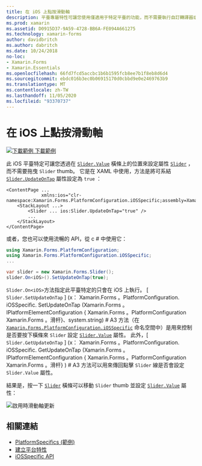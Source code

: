 ```yaml
---
title: 在 iOS 上點按滑動軸
description: 平臺專屬特性可讓您使用僅適用于特定平臺的功能，而不需要執行自訂轉譯器或效果。 本文說明如何使用 iOS 平臺特定的，藉由在滑動軸上點擊，來設定 [值] 屬性。
ms.prod: xamarin
ms.assetid: D0915D37-9A59-4728-BB6A-FE094A661275
ms.technology: xamarin-forms
author: davidbritch
ms.author: dabritch
ms.date: 10/24/2018
no-loc:
- Xamarin.Forms
- Xamarin.Essentials
ms.openlocfilehash: 66fd7fcd5accbc1b6b1595fcb8ee7b1f8eb8d6d4
ms.sourcegitcommit: ebdc016b3ec0b06915170d0cbbd9e0e2469763b9
ms.translationtype: MT
ms.contentlocale: zh-TW
ms.lasthandoff: 11/05/2020
ms.locfileid: "93370737"
---
```

# <a name="slider-thumb-tap-on-ios"></a>在 iOS 上點按滑動軸

[![下載範例](~/media/shared/download.png) 下載範例](/samples/xamarin/xamarin-forms-samples/userinterface-platformspecifics)

此 iOS 平臺特定可讓您透過在 [`Slider.Value`](xref:Xamarin.Forms.Slider.Value) 橫條上的位置來設定屬性 [`Slider`](xref:Xamarin.Forms.Slider) ，而不需要拖曳 `Slider` thumb。 它是在 XAML 中使用，方法是將可系結 [`Slider.UpdateOnTap`](xref:Xamarin.Forms.PlatformConfiguration.iOSSpecific.Slider.UpdateOnTapProperty) 屬性設定為 `true` ：

```xaml
<ContentPage ...
             xmlns:ios="clr-namespace:Xamarin.Forms.PlatformConfiguration.iOSSpecific;assembly=Xamarin.Forms.Core">
    <StackLayout ...>
        <Slider ... ios:Slider.UpdateOnTap="true" />
        ...
    </StackLayout>
</ContentPage>
```

或者，您也可以使用流暢的 API，從 c # 中使用它：

```csharp
using Xamarin.Forms.PlatformConfiguration;
using Xamarin.Forms.PlatformConfiguration.iOSSpecific;
...

var slider = new Xamarin.Forms.Slider();
slider.On<iOS>().SetUpdateOnTap(true);
```

`Slider.On<iOS>`方法指定此平臺特定的只會在 iOS 上執行。 [ `Slider.SetUpdateOnTap` ] (x： Xamarin.Forms 。PlatformConfiguration. iOSSpecific. SetUpdateOnTap (Xamarin.Forms 。IPlatformElementConfiguration { Xamarin.Forms 。PlatformConfiguration Xamarin.Forms 。滑杆}、system.string) # A3 方法（在 [`Xamarin.Forms.PlatformConfiguration.iOSSpecific`](xref:Xamarin.Forms.PlatformConfiguration.iOSSpecific) 命名空間中）是用來控制是否要按下橫條來 `Slider` 設定 [`Slider.Value`](xref:Xamarin.Forms.Slider.Value) 屬性。 此外，[ `Slider.GetUpdateOnTap` ] (x： Xamarin.Forms 。PlatformConfiguration. iOSSpecific. GetUpdateOnTap (Xamarin.Forms 。IPlatformElementConfiguration { Xamarin.Forms 。PlatformConfiguration Xamarin.Forms 。滑杆} ) # A3 方法可以用來傳回點擊 `Slider` 線是否會設定 `Slider.Value` 屬性。

結果是，按一下 [`Slider`](xref:Xamarin.Forms.Slider) 橫條可以移動 `Slider` thumb 並設定 [`Slider.Value`](xref:Xamarin.Forms.Slider.Value) 屬性：

![啟用時滑動軸更新](slider-thumb-images/slider-updateontap.png)

## <a name="related-links"></a>相關連結

- [PlatformSpecifics (範例) ](/samples/xamarin/xamarin-forms-samples/userinterface-platformspecifics)
- [建立平台特性](~/xamarin-forms/platform/platform-specifics/index.md#creating-platform-specifics)
- [iOSSpecific API](xref:Xamarin.Forms.PlatformConfiguration.iOSSpecific)